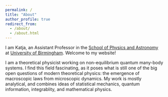 ```yaml
---
permalink: /
title: "About"
author_profile: true
redirect_from: 
  - /about/
  - /about.html
---
```


I am Katja, an Assistant Professor in the [School of Physics and Astronomy](https://www.birmingham.ac.uk/schools/physics) at [University of Birmingham](https://www.birmingham.ac.uk/). Welcome to my website!

I am a theoretical physicist working on non-equilibrium quantum many-body systems. I find this field fascinating, as it poses what is still one of the big open questions of modern theoretical physics: the emergence of macroscopic laws from microscopic dynamics. My work is mostly analytical, and combines ideas of statistical mechanics, quantum information, integrablity, and mathematical physics.
